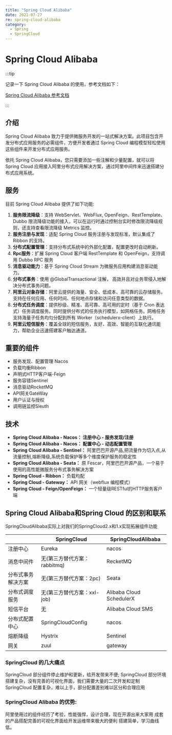 ```yaml
---
title: "Spring Cloud Alibaba"
date: 2021-07-27
re: spring-cloud-alibaba
category:
  - Spring
  - SpringCloud
---
```


# Spring Cloud Alibaba

:::tip

记录一下 Spring Cloud Alibaba 的使用，参考文档如下：

[Spring Cloud Alibaba 参考文档](https://spring-cloud-alibaba-group.github.io/github-pages/hoxton/zh-cn/index.html)

:::

## 介绍

Spring Cloud Alibaba 致力于提供微服务开发的一站式解决方案。此项目包含开发分布式应用服务的必需组件，方便开发者通过 Spring Cloud 编程模型轻松使用这些组件来开发分布式应用服务。

依托 Spring Cloud Alibaba，您只需要添加一些注解和少量配置，就可以将 Spring Cloud 应用接入阿里分布式应用解决方案，通过阿里中间件来迅速搭建分布式应用系统。

## 服务

目前 Spring Cloud Alibaba 提供了如下功能:

1. **服务限流降级**：支持 WebServlet、WebFlux, OpenFeign、RestTemplate、Dubbo 限流降级功能的接入，可以在运行时通过控制台实时修改限流降级规则，还支持查看限流降级 Metrics 监控。
2. **服务注册与发现**：适配 Spring Cloud 服务注册与发现标准，默认集成了 Ribbon 的支持。
3. **分布式配置管理**：支持分布式系统中的外部化配置，配置更改时自动刷新。
4. **Rpc服务**：扩展 Spring Cloud 客户端 RestTemplate 和 OpenFeign，支持调用 Dubbo RPC 服务
5. **消息驱动能力**：基于 Spring Cloud Stream 为微服务应用构建消息驱动能力。
6. **分布式事务**：使用 @GlobalTransactional 注解， 高效并且对业务零侵入地解决分布式事务问题。
7. **阿里云对象存储**：阿里云提供的海量、安全、低成本、高可靠的云存储服务。支持在任何应用、任何时间、任何地点存储和访问任意类型的数据。
8. **分布式任务调度**：提供秒级、精准、高可靠、高可用的定时（基于 Cron 表达式）任务调度服务。同时提供分布式的任务执行模型，如网格任务。网格任务支持海量子任务均匀分配到所有 Worker（schedulerx-client）上执行。
9. **阿里云短信服务**：覆盖全球的短信服务，友好、高效、智能的互联化通讯能力，帮助企业迅速搭建客户触达通道。

## 重要的组件

- 服务发现、配置管理 Nacos
- 负载均衡Ribbon
- 声明式HTTP客户端-Feign
- 服务容错Sentinel
- 消息驱动RocketMQ
- API网关GateWay
- 用户认证与授权
- 调用链监控Sleuth

## 技术

- **Spring Cloud Alibaba - Nacos： 注册中心 - 服务发现/注册**
- **Spring Cloud Alibaba - Nacos： 配置中心 - 动态配置管理**
- **Spring Cloud Alibaba - Sentinel：** 阿里巴巴开源产品,把流量作为切入点,从流量控制,熔断降级,系统负载保护等多个维度保护服务的稳定性
- **Spring Cloud Alibaba - Seata：** 原 Fescar，阿里巴巴开源产品，一个易于使用的高性能微服务分布式事务解决方案
- **Spring Cloud - Ribbon：** 负载均配
- **Spring Cloud - Gateway：** API 网关（webflux 编程模式）
- **Spring Cloud - Feign/OpenFeign：** 一个轻量级RESTful的HTTP服务客户端

## Spring Cloud Alibaba和Spring Cloud 的区别和联系

SpringCloudAlibaba实际上对我们的SpringCloud2.x和1.x实现拓展组件功能

|                    | SpringCloud                  | SpringCloudAlibaba       |
| ------------------ | ---------------------------- | ------------------------ |
| 注册中心           | Eureka                       | nacos                    |
| 消息中间件         | 无(第三方替代方案：rabbitmq) | RecketMQ                 |
| 分布式事务解决方案 | 无(第三方替代方案：2pc)      | Seata                    |
| 分布式调度服务     | 无(第三方替代方案：xxl-job)  | Alibaba Cloud SchedulerX |
| 短信平台           | 无                           | Alibaba Cloud SMS        |
| 分布式配置中心     | SpringCloudConfig            | nacos                    |
| 熔断降级           | Hystrix                      | Sentinel                 |
| 网关               | zuul                         | gateway                  |



### SpringCloud 的几大痛点
SpringCloud 部分组件停止维护和更新，给开发带来不便;
SpringCloud 部分环境搭建复杂，没有完善的可视化界面，我们需要大量的二次开发和定制 SpringCloud 配置复杂，难以上手，部分配置差别难以区分和合理应用

### SpringCloud Alibaba 的优势:

阿里使用过的组件经历了考验，性能强悍，设计合理，现在开源出来大家用 成套的产品搭配完善的可视化界面给开发运维带来极大的便利 搭建简单，学习曲线低。